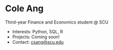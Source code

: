 # Cole Ang
Third-year Finance and Economics student @ SCU

- Interests: Python, SQL, R
- Projects: Coming soon!
- Contact: csang@scu.edu
